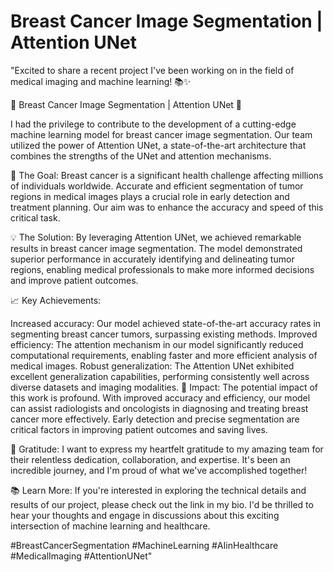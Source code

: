 # Breast Cancer Image Segmentation | Attention UNet
"Excited to share a recent project I've been working on in the field of medical imaging and machine learning! 📚✨

🔬 Breast Cancer Image Segmentation | Attention UNet 🔬

I had the privilege to contribute to the development of a cutting-edge machine learning model for breast cancer image segmentation. Our team utilized the power of Attention UNet, a state-of-the-art architecture that combines the strengths of the UNet and attention mechanisms.

🎯 The Goal:
Breast cancer is a significant health challenge affecting millions of individuals worldwide. Accurate and efficient segmentation of tumor regions in medical images plays a crucial role in early detection and treatment planning. Our aim was to enhance the accuracy and speed of this critical task.

💡 The Solution:
By leveraging Attention UNet, we achieved remarkable results in breast cancer image segmentation. The model demonstrated superior performance in accurately identifying and delineating tumor regions, enabling medical professionals to make more informed decisions and improve patient outcomes.

📈 Key Achievements:

Increased accuracy: Our model achieved state-of-the-art accuracy rates in segmenting breast cancer tumors, surpassing existing methods.
Improved efficiency: The attention mechanism in our model significantly reduced computational requirements, enabling faster and more efficient analysis of medical images.
Robust generalization: The Attention UNet exhibited excellent generalization capabilities, performing consistently well across diverse datasets and imaging modalities.
🌟 Impact:
The potential impact of this work is profound. With improved accuracy and efficiency, our model can assist radiologists and oncologists in diagnosing and treating breast cancer more effectively. Early detection and precise segmentation are critical factors in improving patient outcomes and saving lives.

🙌 Gratitude:
I want to express my heartfelt gratitude to my amazing team for their relentless dedication, collaboration, and expertise. It's been an incredible journey, and I'm proud of what we've accomplished together!

📚 Learn More:
If you're interested in exploring the technical details and results of our project, please check out the link in my bio. I'd be thrilled to hear your thoughts and engage in discussions about this exciting intersection of machine learning and healthcare.

#BreastCancerSegmentation #MachineLearning #AIinHealthcare #MedicalImaging #AttentionUNet"
